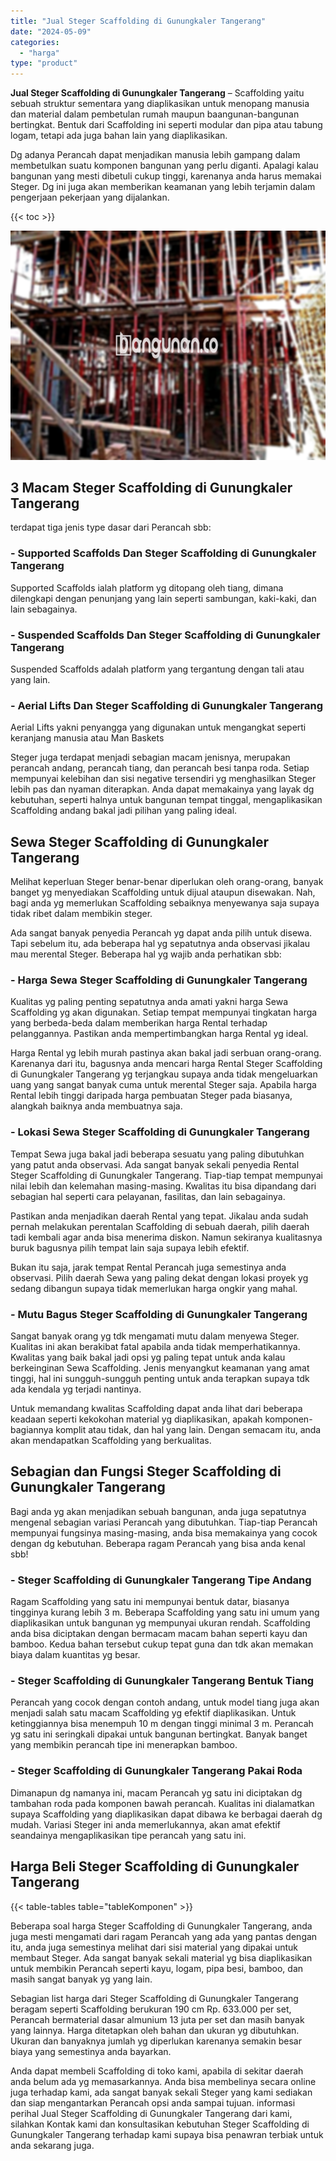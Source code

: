 ```yaml
---
title: "Jual Steger Scaffolding di Gunungkaler Tangerang"
date: "2024-05-09"
categories: 
  - "harga"
type: "product"
---
```


**Jual Steger Scaffolding di Gunungkaler Tangerang** – Scaffolding yaitu sebuah struktur sementara yang diaplikasikan untuk menopang manusia dan material dalam pembetulan rumah maupun baangunan-bangunan bertingkat. Bentuk dari Scaffolding ini seperti modular dan pipa atau tabung logam, tetapi ada juga bahan lain yang diaplikasikan.

Dg adanya Perancah dapat menjadikan manusia lebih gampang dalam membetulkan suatu komponen bangunan yang perlu diganti. Apalagi kalau bangunan yang mesti dibetuli cukup tinggi, karenanya anda harus memakai Steger. Dg ini juga akan memberikan keamanan yang lebih terjamin dalam pengerjaan pekerjaan yang dijalankan.

{{< toc >}}

![Jual Steger Scaffolding di Gunungkaler Tangerang](/images/sewa-scaffolding-steger-10.png)

## 3 Macam Steger Scaffolding di Gunungkaler Tangerang

terdapat tiga jenis type dasar dari Perancah sbb:

### \- Supported Scaffolds Dan Steger Scaffolding di Gunungkaler Tangerang

Supported Scaffolds ialah platform yg ditopang oleh tiang, dimana dilengkapi dengan penunjang yang lain seperti sambungan, kaki-kaki, dan lain sebagainya.

### \- Suspended Scaffolds Dan Steger Scaffolding di Gunungkaler Tangerang

Suspended Scaffolds adalah platform yang tergantung dengan tali atau yang lain.

### \- Aerial Lifts Dan Steger Scaffolding di Gunungkaler Tangerang

Aerial Lifts yakni penyangga yang digunakan untuk mengangkat seperti keranjang manusia atau Man Baskets

Steger juga terdapat menjadi sebagian macam jenisnya, merupakan perancah andang, perancah tiang, dan perancah besi tanpa roda. Setiap mempunyai kelebihan dan sisi negative tersendiri yg menghasilkan Steger lebih pas dan nyaman diterapkan. Anda dapat memakainya yang layak dg kebutuhan, seperti halnya untuk bangunan tempat tinggal, mengaplikasikan Scaffolding andang bakal jadi pilihan yang paling ideal.

## Sewa Steger Scaffolding di Gunungkaler Tangerang

Melihat keperluan Steger benar-benar diperlukan oleh orang-orang, banyak banget yg menyediakan Scaffolding untuk dijual ataupun disewakan. Nah, bagi anda yg memerlukan Scaffolding sebaiknya menyewanya saja supaya tidak ribet dalam membikin steger.

Ada sangat banyak penyedia Perancah yg dapat anda pilih untuk disewa. Tapi sebelum itu, ada beberapa hal yg sepatutnya anda observasi jikalau mau merental Steger. Beberapa hal yg wajib anda perhatikan sbb:

### \- Harga Sewa Steger Scaffolding di Gunungkaler Tangerang

Kualitas yg paling penting sepatutnya anda amati yakni harga Sewa Scaffolding yg akan digunakan. Setiap tempat mempunyai tingkatan harga yang berbeda-beda dalam memberikan harga Rental terhadap pelanggannya. Pastikan anda mempertimbangkan harga Rental yg ideal.

Harga Rental yg lebih murah pastinya akan bakal jadi serbuan orang-orang. Karenanya dari itu, bagusnya anda mencari harga Rental Steger Scaffolding di Gunungkaler Tangerang yg terjangkau supaya anda tidak mengeluarkan uang yang sangat banyak cuma untuk merental Steger saja. Apabila harga Rental lebih tinggi daripada harga pembuatan Steger pada biasanya, alangkah baiknya anda membuatnya saja.

### \- Lokasi Sewa Steger Scaffolding di Gunungkaler Tangerang

Tempat Sewa juga bakal jadi beberapa sesuatu yang paling dibutuhkan yang patut anda observasi. Ada sangat banyak sekali penyedia Rental Steger Scaffolding di Gunungkaler Tangerang. Tiap-tiap tempat mempunyai nilai lebih dan kelemahan masing-masing. Kwalitas itu bisa dipandang dari sebagian hal seperti cara pelayanan, fasilitas, dan lain sebagainya.

Pastikan anda menjadikan daerah Rental yang tepat. Jikalau anda sudah pernah melakukan perentalan Scaffolding di sebuah daerah, pilih daerah tadi kembali agar anda bisa menerima diskon. Namun sekiranya kualitasnya buruk bagusnya pilih tempat lain saja supaya lebih efektif.

Bukan itu saja, jarak tempat Rental Perancah juga semestinya anda observasi. Pilih daerah Sewa yang paling dekat dengan lokasi proyek yg sedang dibangun supaya tidak memerlukan harga ongkir yang mahal.

### \- Mutu Bagus Steger Scaffolding di Gunungkaler Tangerang

Sangat banyak orang yg tdk mengamati mutu dalam menyewa Steger. Kualitas ini akan berakibat fatal apabila anda tidak memperhatikannya. Kwalitas yang baik bakal jadi opsi yg paling tepat untuk anda kalau berkeinginan Sewa Scaffolding. Jenis menyangkut keamanan yang amat tinggi, hal ini sungguh-sungguh penting untuk anda terapkan supaya tdk ada kendala yg terjadi nantinya.

Untuk memandang kwalitas Scaffolding dapat anda lihat dari beberapa keadaan seperti kekokohan material yg diaplikasikan, apakah komponen-bagiannya komplit atau tidak, dan hal yang lain. Dengan semacam itu, anda akan mendapatkan Scaffolding yang berkualitas.

## Sebagian dan Fungsi Steger Scaffolding di Gunungkaler Tangerang

Bagi anda yg akan menjadikan sebuah bangunan, anda juga sepatutnya mengenal sebagian variasi Perancah yang dibutuhkan. Tiap-tiap Perancah mempunyai fungsinya masing-masing, anda bisa memakainya yang cocok dengan dg kebutuhan. Beberapa ragam Perancah yang bisa anda kenal sbb!

### \- Steger Scaffolding di Gunungkaler Tangerang Tipe Andang

Ragam Scaffolding yang satu ini mempunyai bentuk datar, biasanya tingginya kurang lebih 3 m. Beberapa Scaffolding yang satu ini umum yang diaplikasikan untuk bangunan yg mempunyai ukuran rendah. Scaffolding anda bisa diciptakan dengan bermacam macam bahan seperti kayu dan bamboo. Kedua bahan tersebut cukup tepat guna dan tdk akan memakan biaya dalam kuantitas yg besar.

### \- Steger Scaffolding di Gunungkaler Tangerang Bentuk Tiang

Perancah yang cocok dengan contoh andang, untuk model tiang juga akan menjadi salah satu macam Scaffolding yg efektif diaplikasikan. Untuk ketinggiannya bisa menempuh 10 m dengan tinggi minimal 3 m. Perancah yg satu ini seringkali dipakai untuk bangunan bertingkat. Banyak banget yang membikin perancah tipe ini menerapkan bamboo.

### \- Steger Scaffolding di Gunungkaler Tangerang Pakai Roda

Dimanapun dg namanya ini, macam Perancah yg satu ini diciptakan dg tambahan roda pada komponen bawah perancah. Kualitas ini dialamatkan supaya Scaffolding yang diaplikasikan dapat dibawa ke berbagai daerah dg mudah. Variasi Steger ini anda memerlukannya, akan amat efektif seandainya mengaplikasikan tipe perancah yang satu ini.

## Harga Beli Steger Scaffolding di Gunungkaler Tangerang

{{< table-tables table="tableKomponen" >}}

Beberapa soal harga Steger Scaffolding di Gunungkaler Tangerang, anda juga mesti mengamati dari ragam Perancah yang ada yang pantas dengan itu, anda juga semestinya melihat dari sisi material yang dipakai untuk membaut Steger. Ada sangat banyak sekali material yg bisa diaplikasikan untuk membikin Perancah seperti kayu, logam, pipa besi, bamboo, dan masih sangat banyak yg yang lain.

Sebagian list harga dari Steger Scaffolding di Gunungkaler Tangerang beragam seperti Scaffolding berukuran 190 cm Rp. 633.000 per set, Perancah bermaterial dasar almunium 13 juta per set dan masih banyak yang lainnya. Harga ditetapkan oleh bahan dan ukuran yg dibutuhkan. Ukuran dan banyaknya jumlah yg diperlukan karenanya semakin besar biaya yang semestinya anda bayarkan.

Anda dapat membeli Scaffolding di toko kami, apabila di sekitar daerah anda belum ada yg memasarkannya. Anda bisa membelinya secara online juga terhadap kami, ada sangat banyak sekali Steger yang kami sediakan dan siap mengantarkan Perancah opsi anda sampai tujuan. informasi perihal Jual Steger Scaffolding di Gunungkaler Tangerang dari kami, silahkan Kontak kami dan konsultasikan kebutuhan Steger Scaffolding di Gunungkaler Tangerang terhadap kami supaya bisa penawran terbiak untuk anda sekarang juga.
